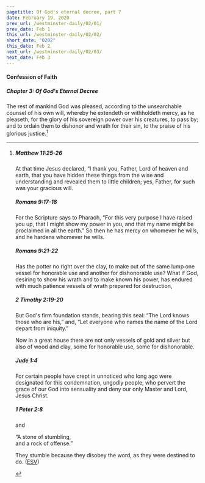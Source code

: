 ```yaml
---
pagetitle: Of God's eternal decree, part 7
date: February 19, 2020
prev_url: /westminster-daily/02/01/
prev_date: Feb 1
this_url: /westminster-daily/02/02/
short_date: "0202"
this_date: Feb 2
next_url: /westminster-daily/02/03/
next_date: Feb 3
---
```


#### Confession of Faith

##### Chapter 3: Of God's Eternal Decree

The rest of mankind God was pleased, according to the unsearchable counsel of his own will, whereby he extendeth or withholdeth mercy, as he pleaseth, for the glory of his sovereign power over his creatures, to pass by; and to ordain them to dishonor and wrath for their sin, to the praise of his glorious justice.[^fnref:wcf1]

[^fnref:wcf1]: <div class="esv"><h5>Matthew 11:25-26</h5> <div class="esv-text"> <p id="p40011025.10-1">At that time Jesus declared, <span class="woc">&#8220;I thank you, Father, Lord of heaven and earth, that you have hidden these things from the wise and understanding and revealed them to little children;</span> <span class="woc">yes, Father, for such was your gracious will.</span></p> </div><h5>Romans 9:17-18</h5> <div class="esv-text"><p id="p45009017.01-2">For the Scripture says to Pharaoh, &#8220;For this very purpose I have raised you up, that I might show my power in you, and that my name might be proclaimed in all the earth.&#8221; So then he has mercy on whomever he wills, and he hardens whomever he wills.</p> </div><h5>Romans 9:21-22</h5> <div class="esv-text"><p id="p45009021.01-3">Has the potter no right over the clay, to make out of the same lump one vessel for honorable use and another for dishonorable use? What if God, desiring to show his wrath and to make known his power, has endured with much patience vessels of wrath prepared for destruction,</p> </div><h5>2 Timothy 2:19-20</h5> <div class="esv-text"><p id="p55002019.01-4">But God's firm foundation stands, bearing this seal: &#8220;The Lord knows those who are his,&#8221; and, &#8220;Let everyone who names the name of the Lord depart from iniquity.&#8221;</p>  <p id="p55002020.01-4">Now in a great house there are not only vessels of gold and silver but also of wood and clay, some for honorable use, some for dishonorable.</p> </div><h5>Jude 1:4</h5> <div class="esv-text"><p id="p65001004.01-5">For certain people have crept in unnoticed who long ago were designated for this condemnation, ungodly people, who pervert the grace of our God into sensuality and deny our only Master and Lord, Jesus Christ.</p> </div><h5>1 Peter 2:8</h5> <div class="esv-text"><p class="same-paragraph" id="p60002008.01-6">and</p> <div class="block-indent"> <p class="line-group" id="p60002008.02-6">&#8220;A stone of stumbling,<br /> <span class="indent"></span>and a rock of offense.&#8221;</p> </div> <p class="same-paragraph" id="p60002008.11-6">They stumble because they disobey the word, as they were destined to do.  (<a href="http://www.esv.org" class="copyright">ESV</a>)</p> </div> </div>

